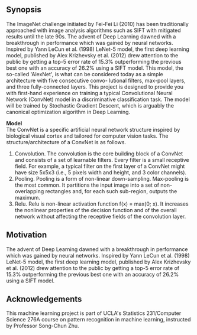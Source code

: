 ## Synopsis
The ImageNet challenge initiated by Fei-Fei Li (2010) has been traditionally approached
with image analysis algorithms such as SIFT with mitigated results until the late 90s.
The advent of Deep Learning dawned with a breakthrough in performance which was
gained by neural networks. Inspired by Yann LeCun et al. (1998) LeNet-5 model, the
first deep learning model, published by Alex Krizhevsky et al. (2012) drew attention to
the public by getting a top-5 error rate of 15.3% outperforming the previous best one
with an accuracy of 26.2% using a SIFT model. This model, the so-called 'AlexNet',
is what can be considered today as a simple architecture with five consecutive convo-
lutional filters, max-pool layers, and three fully-connected layers. This project is designed to provide you with first-hand experience on training a typical Convolutional Neural Network (ConvNet) model in a discriminative classification
task. The model will be trained by Stochastic Gradient Descent, which is arguably the
canonical optimization algorithm in Deep Learning.

<b>Model</b><br/>
The ConvNet is a specific artificial neural network structure inspired by biological
visual cortex and tailored for computer vision tasks. The structure/architecture of a ConvNet is as follows.
1) Convolution. The convolution is the core building block of a ConvNet and
consists of a set of learnable filters. Every filter is a small receptive field. For
example, a typical filter on the first layer of a ConvNet might have size 5x5x3
(i.e., 5 pixels width and height, and 3 color channels).
2) Pooling. Pooling is a form of non-linear down-sampling. Max-pooling is the most
common. It partitions the input image into a set of non-overlapping rectangles
and, for each such sub-region, outputs the maximum.
3) Relu. Relu is non-linear activation function f(x) = max(0; x). It increases the
nonlinear properties of the decision function and of the overall network without
affecting the receptive fields of the convolution layer.

## Motivation
The advent of Deep Learning dawned with a breakthrough in performance which was
gained by neural networks. Inspired by Yann LeCun et al. (1998) LeNet-5 model, the
first deep learning model, published by Alex Krizhevsky et al. (2012) drew attention to
the public by getting a top-5 error rate of 15.3% outperforming the previous best one
with an accuracy of 26.2% using a SIFT model.

## Acknowledgements

This machine learning project is part of UCLA's Statistics 231/Computer Science 276A course on pattern recognition in machine learning, instructed by Professor Song-Chun Zhu.
